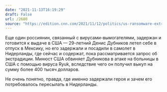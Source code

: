 ```yaml
---
date: "2021-11-13T16:19:29"
draft: False
url: /2680
source: "https://edition.cnn.com/2021/11/12/politics/us-ransomware-extradition/index.html"
---
```


Еще один россиянин, связанный с вирусами-вымогателями, задержан и готовится к выдаче в США — 29-летний Денис Дубников летел себе в отпуск в Мексику, но его задержали и посадили в самолет в Нидерланды, где сейчас и содержат, пока рассматривается запрос об экстрадиции. Минюст США обвиняет Дубникова в атаке на больницы в США с помощью вируса Ryuk, вследствие чего он получил выкуп на сумму более 400 тысяч долларов.

Не очень понятно, правда, где именно задержали героя и зачем его потребовалось пересылать в Нидерланды.
